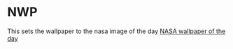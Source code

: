# NWP
This sets the wallpaper to the nasa image of the day
[NASA wallpaper of the day](https://apod.nasa.gov/apod/astropix.html)
